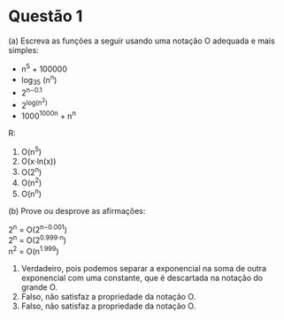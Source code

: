# Questão 1

(a) Escreva as funções a seguir usando uma notação O adequada e mais simples:
* n<sup>5</sup> + 100000
* log<sub>35</sub> (n<sup>n</sup>)
* 2<sup>n−0.1</sup>
* 2<sup>log(n<sup>2</sup>)</sup>
* 1000<sup>1000n</sup> + n<sup>n</sup>

R:  
1. O(n<sup>5</sup>)
2. O(x⋅ln(x))
3. O(2<sup>n</sup>)
4. O(n<sup>2</sup>)
5. O(n<sup>n</sup>)

(b)  Prove ou desprove as afirmações:

2<sup>n</sup> = O(2<sup>n−0.001</sup>)  
2<sup>n</sup> = O(2<sup>0.999⋅n</sup>)  
n<sup>2</sup> = O(n<sup>1.999</sup>)  

1. Verdadeiro, pois podemos separar a exponencial na soma de outra exponencial com uma constante, que é descartada na notação do grande O.
1. Falso, não satisfaz a propriedade da notação O.
1. Falso, não satisfaz a propriedade da notação O.
